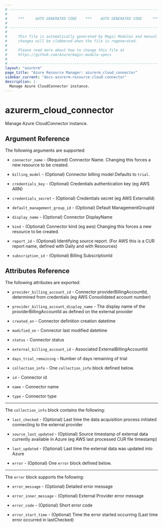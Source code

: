 ```yaml
---
# ----------------------------------------------------------------------------
#
#     ***     AUTO GENERATED CODE    ***    AUTO GENERATED CODE     ***
#
# ----------------------------------------------------------------------------
#
#     This file is automatically generated by Magic Modules and manual
#     changes will be clobbered when the file is regenerated.
#
#     Please read more about how to change this file at
#     https://github.com/Azure/magic-module-specs
#
# ----------------------------------------------------------------------------
layout: "azurerm"
page_title: "Azure Resource Manager: azurerm_cloud_connector"
sidebar_current: "docs-azurerm-resource-cloud-connector"
description: |-
  Manage Azure CloudConnector instance.
---
```


# azurerm_cloud_connector

Manage Azure CloudConnector instance.


## Argument Reference

The following arguments are supported:

* `connector_name` - (Required) Connector Name. Changing this forces a new resource to be created.

* `billing_model` - (Optional) Connector billing model Defaults to `trial`.

* `credentials_key` - (Optional) Credentials authentication key (eg AWS ARN)

* `credentials_secret` - (Optional) Credentials secret (eg AWS ExternalId)

* `default_management_group_id` - (Optional) Default ManagementGroupId

* `display_name` - (Optional) Connector DisplayName

* `kind` - (Optional) Connector kind (eg aws) Changing this forces a new resource to be created.

* `report_id` - (Optional) Identifying source report. (For AWS this is a CUR report name, defined with Daily and with Resources)

* `subscription_id` - (Optional) Billing SubscriptionId

## Attributes Reference

The following attributes are exported:

* `provider_billing_account_id` - Connector providerBillingAccountId, determined from credentials (eg AWS Consolidated account number)

* `provider_billing_account_display_name` - The display name of the providerBillingAccountId as defined on the external provider

* `created_on` - Connector definition creation datetime

* `modified_on` - Connector last modified datetime

* `status` - Connector status

* `external_billing_account_id` - Associated ExternalBillingAccountId

* `days_trial_remaining` - Number of days remaining of trial

* `collection_info` - One `collection_info` block defined below.

* `id` - Connector id

* `name` - Connector name

* `type` - Connector type


---

The `collection_info` block contains the following:

* `last_checked` - (Optional) Last time the data acquisition process initiated connecting to the external provider

* `source_last_updated` - (Optional) Source timestamp of external data currently available in Azure (eg AWS last processed CUR file timestamp)

* `last_updated` - (Optional) Last time the external data was updated into Azure

* `error` - (Optional) One `error` block defined below.


---

The `error` block supports the following:

* `error_message` - (Optional) Detailed error message

* `error_inner_message` - (Optional) External Provider error message

* `error_code` - (Optional) Short error code

* `error_start_time` - (Optional) Time the error started occurring (Last time error occurred in lastChecked)
